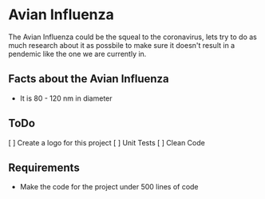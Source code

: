 # Avian Influenza

The Avian Influenza could be the squeal to the coronavirus, lets try to do as much research about it as possbile to make sure it doesn't result in a pendemic like the one we are currently in. 

## Facts about the Avian Influenza 
* It is 80 - 120 nm in diameter

## ToDo 
[ ]  Create a logo for this project
[ ]  Unit Tests 
[ ]  Clean Code

## Requirements
* Make the code for the project under 500 lines of code
